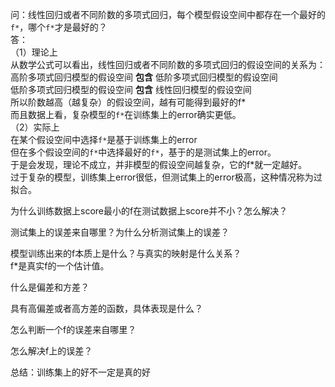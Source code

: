 问：线性回归或者不同阶数的多项式回归，每个模型假设空间中都存在一个最好的`f*`，哪个`f*`才是最好的？  
答：  
（1）理论上  
从数学公式可以看出，线性回归或者不同阶数的多项式回归的假设空间的关系为：  
高阶多项式回归模型的假设空间 **包含** 低阶多项式回归模型的假设空间  
低阶多项式回归模型的假设空间 **包含** 线性回归模型的假设空间  
所以阶数越高（越复杂）的假设空间，越有可能得到最好的f*  
而且数据上看，复杂模型的`f*`在训练集上的error确实更低。  
（2）实际上  
在某个假设空间中选择`f*`是基于训练集上的error  
但在多个假设空间的`f*`中选择最好的`f*`，基于的是测试集上的error。  
于是会发现，理论不成立，并非模型的假设空间越复杂，它的f*就一定越好。  
过于复杂的模型，训练集上error很低，但测试集上的error极高，这种情况称为过拟合。  


为什么训练数据上score最小的f在测试数据上score并不小？怎么解决？

测试集上的误差来自哪里？为什么分析测试集上的误差？  

模型训练出来的f本质上是什么？与真实的映射是什么关系？  
f*是真实f的一个估计值。  

什么是偏差和方差？  

具有高偏差或者高方差的函数，具体表现是什么？  

怎么判断一个f的误差来自哪里？  

怎么解决f上的误差？  

总结：训练集上的好不一定是真的好
